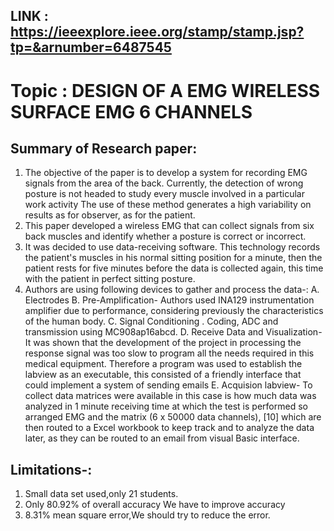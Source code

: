 ## LINK : https://ieeexplore.ieee.org/stamp/stamp.jsp?tp=&arnumber=6487545

# Topic : DESIGN OF A EMG WIRELESS SURFACE EMG 6 CHANNELS

## Summary of Research paper: 
1)	The objective of the paper is to develop a system for recording EMG signals from the area of the back. Currently, the detection of wrong posture is not headed to study every muscle involved in a particular work activity The use of these method generates a high variability on results as for observer, as for the patient. 
2)	This paper developed a wireless EMG that can collect signals from six back muscles and identify whether a posture is correct or incorrect.
3)	It was decided to use data-receiving software. This technology records the patient's muscles in his normal sitting position for a minute, then the patient rests for five minutes before the data is collected again, this time with the patient in perfect sitting posture.
4)	Authors are using following devices to gather and process the data-:
    A.	Electrodes
    B.  Pre-Amplification- Authors used INA129 instrumentation amplifier due to performance, considering previously the characteristics of the human body.
    C.	Signal Conditioning . Coding, ADC and transmission using MC908ap16abcd.
    D.	Receive Data and Visualization- It was shown that the development of the project in processing the response signal was too slow to program all the needs required in this medical equipment. Therefore a program was used to establish the labview as an executable, this consisted of a friendly interface that could implement a system of sending emails
    E.	Acquision labview- To collect data matrices were available in this case is how much data was analyzed in 1 minute receiving time at which the test is performed so arranged EMG and the matrix (6 x 50000 data channels), [10] which are then routed to a Excel workbook to keep track and to analyze the data later, as they can be routed to an email from visual Basic interface.

## Limitations-:
1. Small data set used,only 21 students.
2. Only 80.92% of overall accuracy We have to improve accuracy
3. 8.31% mean square error,We should try to reduce the error.
